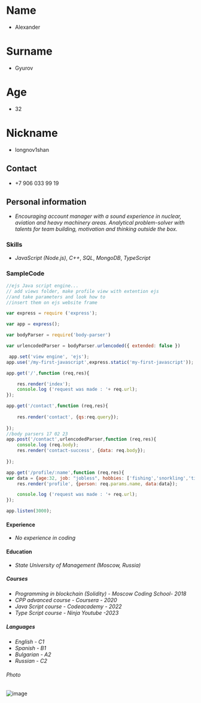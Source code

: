 # Name
* Alexander
# Surname
* Gyurov 
# Age
* 32
# Nickname
* longnov1shan
## Contact 
* +7 906 033 99 19
## Personal information 
* _Encouraging account manager with a sound experience in nuclear, aviation and heavy machinery areas. Analytical problem-solver with talents for team building, motivation and thinking outside the box._
### Skills 
* _JavaScript (Node.js)_, _C++_, _SQL_, _MongoDB_, _TypeScript_
### SampleCode
``` javascript  
//ejs Java script engine... 
// add views folder, make profile view with extention ejs 
//and take parameters and look how to 
//insert them on ejs website frame

var express = require ('express');

var app = express();

var bodyParser = require('body-parser')

var urlencodedParser = bodyParser.urlencoded({ extended: false })

 app.set('view engine', 'ejs');
app.use('/my-first-javascript',express.static('my-first-javascript'));

app.get('/',function (req,res){

	res.render('index');
	console.log ('request was made : '+ req.url);
});

app.get('/contact',function (req,res){
	
	res.render('contact', {qs:req.query});
	
});
//body parsers 17 02 23
app.post('/contact',urlencodedParser,function (req,res){
	console.log (req.body);
	res.render('contact-success', {data: req.body});
	
});

app.get('/profile/:name',function (req,res){
var data = {age:32, job: "jobless", hobbies: ['fishing','snorkling','titfucking']}
	res.render('profile', {person: req.params.name, data:data});

	console.log ('request was made : '+ req.url);
});

app.listen(3000);
```  

#### Experience
* _No experience in coding_

#### Education
* _State University of Management (Moscow, Russia)_

##### Courses
* _Programming in blockchain (Solidity) - Moscow Coding School- 2018_
* _CPP advanced course - Coursera - 2020_
* _Java Script course - Codeacademy - 2022_
* _Type Script course - Ninja Youtube -2023_ 

##### Languages
* _English - C1_
* _Spanish - B1_
* _Bulgarian - A2_
* _Russian - C2_

###### Photo
![image](https://i.imgur.com/VaXEecV.jpg)
